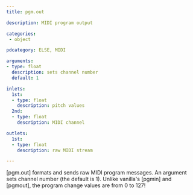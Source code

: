 ```yaml
---
title: pgm.out

description: MIDI program output

categories:
 - object

pdcategory: ELSE, MIDI

arguments:
- type: float
  description: sets channel number
  default: 1

inlets:
  1st:
  - type: float
    description: pitch values
  2nd:
  - type: float
    description: MIDI channel

outlets:
  1st:
  - type: float
    description: raw MIDI stream

---
```


[pgm.out] formats and sends raw MIDI program messages. An argument sets channel number (the default is 1). Unlike vanilla's [pgmin] and [pgmout], the program change values are from 0 to 127!

